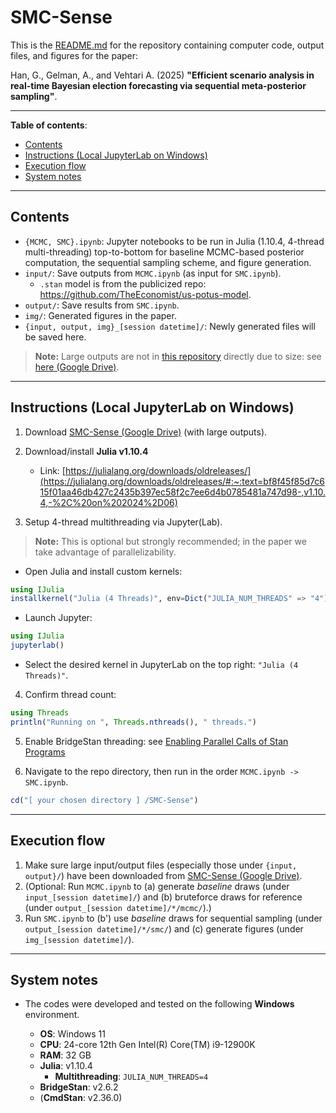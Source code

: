 # SMC-Sense

This is the [README.md](https://github.com/geonhee619/SMC-Sense/blob/main/README.md) for the repository containing computer code, output files, and figures for the paper:

Han, G., Gelman, A., and Vehtari A. (2025) **"Efficient scenario analysis in real-time Bayesian election forecasting via sequential meta-posterior sampling"**. <arXiv link: TBA>

<!--
```bibtex
@misc{TBA}
```
-->

---

**Table of contents**:
- [Contents](#contents)
- [Instructions (Local JupyterLab on Windows)](#instructions-local-jupyterlab-on-windows)
- [Execution flow](#execution-flow)
- [System notes](#system-notes)

---

## Contents

- `{MCMC, SMC}.ipynb`: Jupyter notebooks to be run in Julia (1.10.4, 4-thread multi-threading) top-to-bottom for baseline MCMC-based posterior computation, the sequential sampling scheme, and figure generation.
- `input/`: Save outputs from `MCMC.ipynb` (as input for `SMC.ipynb`).
  - `.stan` model is from the publicized repo: https://github.com/TheEconomist/us-potus-model.
- `output/`: Save results from `SMC.ipynb`.
- `img/`: Generated figures in the paper.
- `{input, output, img}_[session datetime]/`: Newly generated files will be saved here.

> **Note:** Large outputs are not in [this repository](https://github.com/geonhee619/SMC-Sense) directly due to size: see [here (Google Drive)](https://drive.google.com/drive/folders/1sHbwj0UKTK6lTPzqcdQSTtpz5_X9lO3_?usp=sharing).

---

## Instructions (Local JupyterLab on Windows)

1. Download [SMC-Sense (Google Drive)](https://drive.google.com/drive/folders/1sHbwj0UKTK6lTPzqcdQSTtpz5_X9lO3_?usp=sharing) (with large outputs).

2. Download/install **Julia v1.10.4**
   - Link: [https://julialang.org/downloads/oldreleases/](https://julialang.org/downloads/oldreleases/#:~:text=bf8f45f85d7c615f01aa46db427c2435b397ec58f2c7ee6d4b0785481a747d98-,v1.10.4,-%2C%20on%202024%2D06)

3. Setup 4-thread multithreading via Jupyter(Lab).

> **Note:** This is optional but strongly recommended; in the paper we take advantage of parallelizability.

   - Open Julia and install custom kernels:
   ```julia
   using IJulia
   installkernel("Julia (4 Threads)", env=Dict("JULIA_NUM_THREADS" => "4"))
   ```

   - Launch Jupyter:
   ```julia
   using IJulia
   jupyterlab()
   ```

   - Select the desired kernel in JupyterLab on the top right: `"Julia (4 Threads)"`.

4. Confirm thread count:

```julia
using Threads
println("Running on ", Threads.nthreads(), " threads.")
```

5. Enable BridgeStan threading: see [Enabling Parallel Calls of Stan Programs](https://roualdes.us/bridgestan/latest/getting-started.html)

6. Navigate to the repo directory, then run in the order `MCMC.ipynb -> SMC.ipynb`.
```julia
cd("[ your chosen directory ] /SMC-Sense")
```

---

## Execution flow

1. Make sure large input/output files (especially those under `{input, output}/`) have been downloaded from [SMC-Sense (Google Drive)](https://drive.google.com/drive/folders/1sHbwj0UKTK6lTPzqcdQSTtpz5_X9lO3_?usp=sharing).
2. (Optional: Run `MCMC.ipynb` to (a) generate _baseline_ draws (under `input_[session datetime]/`) and (b) bruteforce draws for reference (under `output_[session datetime]/*/mcmc/`).)
3. Run `SMC.ipynb` to (b') use _baseline_ draws for sequential sampling (under `output_[session datetime]/*/smc/`) and (c) generate figures (under `img_[session datetime]/`).

---

## System notes

- The codes were developed and tested on the following **Windows** environment.

  - **OS**: Windows 11
  - **CPU**: 24-core 12th Gen Intel(R) Core(TM) i9-12900K
  - **RAM**: 32 GB
  - **Julia**: v1.10.4
    - **Multithreading**: `JULIA_NUM_THREADS=4`
  - **BridgeStan**: v2.6.2
  - (**CmdStan**: v2.36.0)
